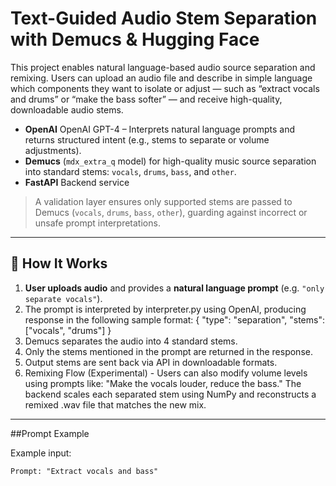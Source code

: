 # Text-Guided Audio Stem Separation with Demucs & Hugging Face

This project enables natural language-based audio source separation and remixing. Users can upload an audio file and describe in simple language which components they want to isolate or adjust — such as “extract vocals and drums” or “make the bass softer” — and receive high-quality, downloadable audio stems.


- **OpenAI** OpenAI GPT-4 – Interprets natural language prompts and returns structured intent (e.g., stems to separate or volume adjustments).
- **Demucs** (`mdx_extra_q` model) for high-quality music source separation into standard stems: `vocals`, `drums`, `bass`, and `other`.
- **FastAPI** Backend service

> A validation layer ensures only supported stems are passed to Demucs (`vocals`, `drums`, `bass`, `other`), guarding against incorrect or unsafe prompt interpretations.

---

## 🚀 How It Works

1. **User uploads audio** and provides a **natural language prompt** (e.g. `"only separate vocals"`).
2. The prompt is interpreted by interpreter.py using OpenAI, producing response in the following sample format: { "type": "separation", "stems": ["vocals", "drums"] }
3. Demucs separates the audio into 4 standard stems.
4. Only the stems mentioned in the prompt are returned in the response.
5. Output stems are sent back via API in downloadable formats.
6. Remixing Flow (Experimental) - Users can also modify volume levels using prompts like:
    "Make the vocals louder, reduce the bass."
     The backend scales each separated stem using NumPy and reconstructs a remixed .wav file that matches the new mix.

---

##Prompt Example

Example input:

```text
Prompt: "Extract vocals and bass"

